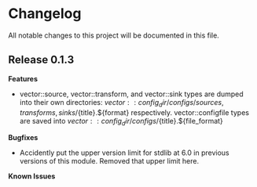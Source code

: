 # Changelog

All notable changes to this project will be documented in this file.

## Release 0.1.3

**Features**
* vector::source, vector::transform, and vector::sink types are dumped into their own directories: ${vector::config_dir}/configs/{sources, transforms,sinks}/${title}.${format} respectively. vector::configfile types are saved into ${vector::config_dir}/configs/${title}.${file_format}

**Bugfixes**
* Accidently put the upper version limit for stdlib at 6.0 in previous versions of this module. Removed that upper limit here.

**Known Issues**
